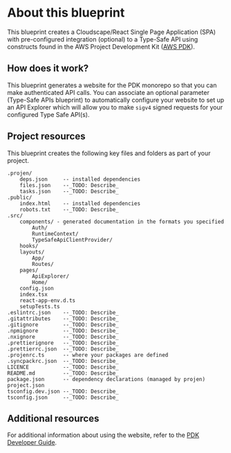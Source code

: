 # About this blueprint

This blueprint creates a Cloudscape/React Single Page Application (SPA) with pre-configured integration (optional) to a Type-Safe API using constructs found in the AWS Project Development Kit ([AWS PDK](https://aws.github.io/aws-pdk/)).

## How does it work?

This blueprint generates a website for the PDK monorepo so that you can make authenticated API calls. You can associate an optional parameter (Type-Safe APIs blueprint) to automatically configure your website to set up an API Explorer which will allow you to make `sigv4` signed requests for your configured Type Safe API(s).

## Project resources

This blueprint creates the following key files and folders as part of your project.

```
.projen/   
    deps.json     -- installed dependencies
    files.json    --_TODO: Describe_
    tasks.json    --_TODO: Describe_
.public/   
    index.html    -- installed dependencies
    robots.txt    --_TODO: Describe_
.src/
    components/ - generated documentation in the formats you specified
        Auth/
        RuntimeContext/
        TypeSafeApiClientProvider/
    hooks/
    layouts/
        App/
        Routes/
    pages/
        ApiExplorer/
        Home/
    config.json
    index.tsx
    react-app-env.d.ts
    setupTests.ts   
.eslintrc.json    --_TODO: Describe_
.gitattributes    --_TODO: Describe_
.gitignore        --_TODO: Describe_
.npmignore        --_TODO: Describe_
.nxignore         --_TODO: Describe_
.prettierignore   --_TODO: Describe_
.prettierrc.json  --_TODO: Describe_
.projenrc.ts      -- where your packages are defined
.syncpackrc.json  --_TODO: Describe_
LICENCE           --_TODO: Describe_
README.md         --_TODO: Describe_
package.json      -- dependency declarations (managed by projen)
project.json
tsconfig.dev.json --_TODO: Describe_
tsconfig.json     --_TODO: Describe_
```

## Additional resources

For additional information about using the website, refer to the [PDK Developer Guide](https://aws.github.io/aws-pdk/developer_guides/type-safe-api/index.html).